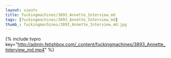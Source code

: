 ```yaml
--- 
layout: sieutv
title: fuckingmachines/3893_Annette_Interview_md
tags: [fuckingmachines/3893_Annette_Interview_md]
thumb_: fuckingmachines/3893_Annette_Interview_md.jpg
---
```

{% include tvpro key="http://admin.fetishbox.com/_content/fuckingmachines/3893_Annette_Interview_md.mp4" %} 
